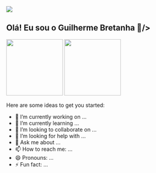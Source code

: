 <div>
  <img src="https://capsule-render.vercel.app/api?type=waving&height=300&color=gradient&fontAlignY=0"/>
</div>

## Olá! Eu sou o Guilherme Bretanha 👋/>

<div>
  <img height="150cm"  src="https://github-readme-stats.vercel.app/api?username=BFGui&show_icons=true&theme=merko&include_all_commits=true&count_private=true"/>
  <img height="150cm" src="https://github-readme-stats.vercel.app/api/top-langs/?username=BFGui&layout=compact&langs_count=16&theme=merko"/>
</div>

Here are some ideas to get you started:

- 🔭 I’m currently working on ...
- 🌱 I’m currently learning ...
- 👯 I’m looking to collaborate on ...
- 🤔 I’m looking for help with ...
- 💬 Ask me about ...
- 📫 How to reach me: ...
- 😄 Pronouns: ...
- ⚡ Fun fact: ...

